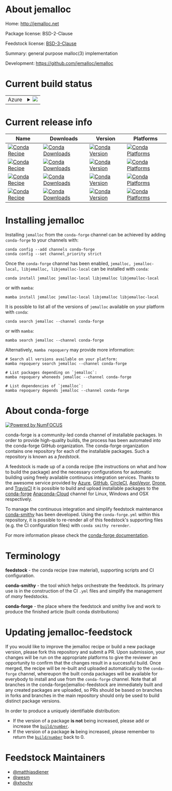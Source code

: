 About jemalloc
==============

Home: http://jemalloc.net

Package license: BSD-2-Clause

Feedstock license: [BSD-3-Clause](https://github.com/conda-forge/jemalloc-feedstock/blob/main/LICENSE.txt)

Summary: general purpose malloc(3) implementation

Development: https://github.com/jemalloc/jemalloc

Current build status
====================


<table>
    
  <tr>
    <td>Azure</td>
    <td>
      <details>
        <summary>
          <a href="https://dev.azure.com/conda-forge/feedstock-builds/_build/latest?definitionId=477&branchName=main">
            <img src="https://dev.azure.com/conda-forge/feedstock-builds/_apis/build/status/jemalloc-feedstock?branchName=main">
          </a>
        </summary>
        <table>
          <thead><tr><th>Variant</th><th>Status</th></tr></thead>
          <tbody><tr>
              <td>linux_64</td>
              <td>
                <a href="https://dev.azure.com/conda-forge/feedstock-builds/_build/latest?definitionId=477&branchName=main">
                  <img src="https://dev.azure.com/conda-forge/feedstock-builds/_apis/build/status/jemalloc-feedstock?branchName=main&jobName=linux&configuration=linux%20linux_64_" alt="variant">
                </a>
              </td>
            </tr><tr>
              <td>linux_aarch64</td>
              <td>
                <a href="https://dev.azure.com/conda-forge/feedstock-builds/_build/latest?definitionId=477&branchName=main">
                  <img src="https://dev.azure.com/conda-forge/feedstock-builds/_apis/build/status/jemalloc-feedstock?branchName=main&jobName=linux&configuration=linux%20linux_aarch64_" alt="variant">
                </a>
              </td>
            </tr><tr>
              <td>linux_ppc64le</td>
              <td>
                <a href="https://dev.azure.com/conda-forge/feedstock-builds/_build/latest?definitionId=477&branchName=main">
                  <img src="https://dev.azure.com/conda-forge/feedstock-builds/_apis/build/status/jemalloc-feedstock?branchName=main&jobName=linux&configuration=linux%20linux_ppc64le_" alt="variant">
                </a>
              </td>
            </tr><tr>
              <td>osx_64</td>
              <td>
                <a href="https://dev.azure.com/conda-forge/feedstock-builds/_build/latest?definitionId=477&branchName=main">
                  <img src="https://dev.azure.com/conda-forge/feedstock-builds/_apis/build/status/jemalloc-feedstock?branchName=main&jobName=osx&configuration=osx%20osx_64_" alt="variant">
                </a>
              </td>
            </tr><tr>
              <td>osx_arm64</td>
              <td>
                <a href="https://dev.azure.com/conda-forge/feedstock-builds/_build/latest?definitionId=477&branchName=main">
                  <img src="https://dev.azure.com/conda-forge/feedstock-builds/_apis/build/status/jemalloc-feedstock?branchName=main&jobName=osx&configuration=osx%20osx_arm64_" alt="variant">
                </a>
              </td>
            </tr>
          </tbody>
        </table>
      </details>
    </td>
  </tr>
</table>

Current release info
====================

| Name | Downloads | Version | Platforms |
| --- | --- | --- | --- |
| [![Conda Recipe](https://img.shields.io/badge/recipe-jemalloc-green.svg)](https://anaconda.org/conda-forge/jemalloc) | [![Conda Downloads](https://img.shields.io/conda/dn/conda-forge/jemalloc.svg)](https://anaconda.org/conda-forge/jemalloc) | [![Conda Version](https://img.shields.io/conda/vn/conda-forge/jemalloc.svg)](https://anaconda.org/conda-forge/jemalloc) | [![Conda Platforms](https://img.shields.io/conda/pn/conda-forge/jemalloc.svg)](https://anaconda.org/conda-forge/jemalloc) |
| [![Conda Recipe](https://img.shields.io/badge/recipe-jemalloc--local-green.svg)](https://anaconda.org/conda-forge/jemalloc-local) | [![Conda Downloads](https://img.shields.io/conda/dn/conda-forge/jemalloc-local.svg)](https://anaconda.org/conda-forge/jemalloc-local) | [![Conda Version](https://img.shields.io/conda/vn/conda-forge/jemalloc-local.svg)](https://anaconda.org/conda-forge/jemalloc-local) | [![Conda Platforms](https://img.shields.io/conda/pn/conda-forge/jemalloc-local.svg)](https://anaconda.org/conda-forge/jemalloc-local) |
| [![Conda Recipe](https://img.shields.io/badge/recipe-libjemalloc-green.svg)](https://anaconda.org/conda-forge/libjemalloc) | [![Conda Downloads](https://img.shields.io/conda/dn/conda-forge/libjemalloc.svg)](https://anaconda.org/conda-forge/libjemalloc) | [![Conda Version](https://img.shields.io/conda/vn/conda-forge/libjemalloc.svg)](https://anaconda.org/conda-forge/libjemalloc) | [![Conda Platforms](https://img.shields.io/conda/pn/conda-forge/libjemalloc.svg)](https://anaconda.org/conda-forge/libjemalloc) |
| [![Conda Recipe](https://img.shields.io/badge/recipe-libjemalloc--local-green.svg)](https://anaconda.org/conda-forge/libjemalloc-local) | [![Conda Downloads](https://img.shields.io/conda/dn/conda-forge/libjemalloc-local.svg)](https://anaconda.org/conda-forge/libjemalloc-local) | [![Conda Version](https://img.shields.io/conda/vn/conda-forge/libjemalloc-local.svg)](https://anaconda.org/conda-forge/libjemalloc-local) | [![Conda Platforms](https://img.shields.io/conda/pn/conda-forge/libjemalloc-local.svg)](https://anaconda.org/conda-forge/libjemalloc-local) |

Installing jemalloc
===================

Installing `jemalloc` from the `conda-forge` channel can be achieved by adding `conda-forge` to your channels with:

```
conda config --add channels conda-forge
conda config --set channel_priority strict
```

Once the `conda-forge` channel has been enabled, `jemalloc, jemalloc-local, libjemalloc, libjemalloc-local` can be installed with `conda`:

```
conda install jemalloc jemalloc-local libjemalloc libjemalloc-local
```

or with `mamba`:

```
mamba install jemalloc jemalloc-local libjemalloc libjemalloc-local
```

It is possible to list all of the versions of `jemalloc` available on your platform with `conda`:

```
conda search jemalloc --channel conda-forge
```

or with `mamba`:

```
mamba search jemalloc --channel conda-forge
```

Alternatively, `mamba repoquery` may provide more information:

```
# Search all versions available on your platform:
mamba repoquery search jemalloc --channel conda-forge

# List packages depending on `jemalloc`:
mamba repoquery whoneeds jemalloc --channel conda-forge

# List dependencies of `jemalloc`:
mamba repoquery depends jemalloc --channel conda-forge
```


About conda-forge
=================

[![Powered by
NumFOCUS](https://img.shields.io/badge/powered%20by-NumFOCUS-orange.svg?style=flat&colorA=E1523D&colorB=007D8A)](https://numfocus.org)

conda-forge is a community-led conda channel of installable packages.
In order to provide high-quality builds, the process has been automated into the
conda-forge GitHub organization. The conda-forge organization contains one repository
for each of the installable packages. Such a repository is known as a *feedstock*.

A feedstock is made up of a conda recipe (the instructions on what and how to build
the package) and the necessary configurations for automatic building using freely
available continuous integration services. Thanks to the awesome service provided by
[Azure](https://azure.microsoft.com/en-us/services/devops/), [GitHub](https://github.com/),
[CircleCI](https://circleci.com/), [AppVeyor](https://www.appveyor.com/),
[Drone](https://cloud.drone.io/welcome), and [TravisCI](https://travis-ci.com/)
it is possible to build and upload installable packages to the
[conda-forge](https://anaconda.org/conda-forge) [Anaconda-Cloud](https://anaconda.org/)
channel for Linux, Windows and OSX respectively.

To manage the continuous integration and simplify feedstock maintenance
[conda-smithy](https://github.com/conda-forge/conda-smithy) has been developed.
Using the ``conda-forge.yml`` within this repository, it is possible to re-render all of
this feedstock's supporting files (e.g. the CI configuration files) with ``conda smithy rerender``.

For more information please check the [conda-forge documentation](https://conda-forge.org/docs/).

Terminology
===========

**feedstock** - the conda recipe (raw material), supporting scripts and CI configuration.

**conda-smithy** - the tool which helps orchestrate the feedstock.
                   Its primary use is in the construction of the CI ``.yml`` files
                   and simplify the management of *many* feedstocks.

**conda-forge** - the place where the feedstock and smithy live and work to
                  produce the finished article (built conda distributions)


Updating jemalloc-feedstock
===========================

If you would like to improve the jemalloc recipe or build a new
package version, please fork this repository and submit a PR. Upon submission,
your changes will be run on the appropriate platforms to give the reviewer an
opportunity to confirm that the changes result in a successful build. Once
merged, the recipe will be re-built and uploaded automatically to the
`conda-forge` channel, whereupon the built conda packages will be available for
everybody to install and use from the `conda-forge` channel.
Note that all branches in the conda-forge/jemalloc-feedstock are
immediately built and any created packages are uploaded, so PRs should be based
on branches in forks and branches in the main repository should only be used to
build distinct package versions.

In order to produce a uniquely identifiable distribution:
 * If the version of a package **is not** being increased, please add or increase
   the [``build/number``](https://docs.conda.io/projects/conda-build/en/latest/resources/define-metadata.html#build-number-and-string).
 * If the version of a package **is** being increased, please remember to return
   the [``build/number``](https://docs.conda.io/projects/conda-build/en/latest/resources/define-metadata.html#build-number-and-string)
   back to 0.

Feedstock Maintainers
=====================

* [@matthiasdiener](https://github.com/matthiasdiener/)
* [@wesm](https://github.com/wesm/)
* [@xhochy](https://github.com/xhochy/)

